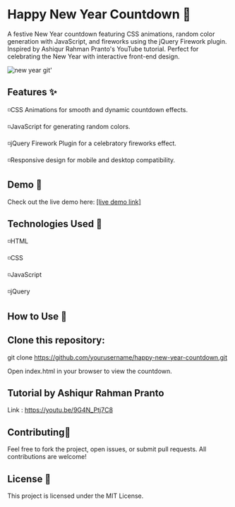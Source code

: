 # Happy New Year Countdown 🎉

A festive New Year countdown featuring CSS animations, random color generation with JavaScript, and fireworks using the jQuery Firework plugin. Inspired by Ashiqur Rahman Pranto's YouTube tutorial. Perfect for celebrating the New Year with interactive front-end design.

![new year git'](https://github.com/user-attachments/assets/30f16efc-88d1-4765-8672-9c7dd6b86aec)


## Features ✨

◽️CSS Animations for smooth and dynamic countdown effects.

◽️JavaScript for generating random colors.

◽️jQuery Firework Plugin for a celebratory fireworks effect.

◽️Responsive design for mobile and desktop compatibility.
 
## Demo 🌟
Check out the live demo here: [[live demo link]](https://kithm4.github.io/CSS-New-Year-Countdown/)

## Technologies Used 🚀 

◽️HTML

◽️CSS

◽️JavaScript

◽️jQuery

## How to Use 📝 

## Clone this repository:
git clone https://github.com/yourusername/happy-new-year-countdown.git

Open index.html in your browser to view the countdown.

## Tutorial by Ashiqur Rahman Pranto
Link : https://youtu.be/9G4N_Ptj7C8

## Contributing🤝
Feel free to fork the project, open issues, or submit pull requests. All contributions are welcome!

## License 📝 
This project is licensed under the MIT License.
